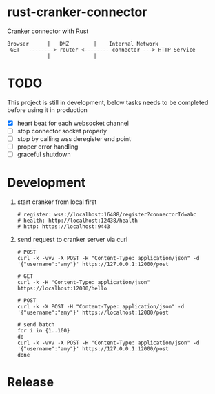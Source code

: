 # rust-cranker-connector

Cranker connector with Rust


    Browser      |   DMZ        |    Internal Network
     GET   --------> router <-------- connector ---> HTTP Service
                 |              |

# TODO

This project is still in development, below tasks needs to be completed before using it in production

- [x] heart beat for each websocket channel
- [ ] stop connector socket properly
- [ ] stop by calling wss deregister end point
- [ ] proper error handling
- [ ] graceful shutdown

# Development

1. start cranker from local first
    ```text
    # register: wss://localhost:16488/register?connectorId=abc
    # health: http://localhost:12438/health
    # http: https://localhost:9443
    ```

2. send request to cranker server via curl

    ```shell
    # POST
    curl -k -vvv -X POST -H "Content-Type: application/json" -d '{"username":"amy"}' https://127.0.0.1:12000/post

    # GET
    curl -k -H "Content-Type: application/json" https://localhost:12000/hello 
   
    # POST
    curl -k -X POST -H "Content-Type: application/json" -d '{"username":"amy"}' https://localhost:12000/post
   
    # send batch
    for i in {1..100} 
    do
    curl -k -vvv -X POST -H "Content-Type: application/json" -d '{"username":"amy"}' https://127.0.0.1:12000/post
    done
    ```


# Release
